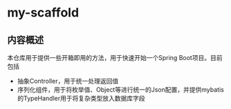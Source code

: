 # my-scaffold
## 内容概述
本仓库用于提供一些开箱即用的方法，用于快速开始一个Spring Boot项目。目前包括
- 抽象Controller，用于统一处理返回值
- 序列化组件，用于将枚举值、Object等进行统一的Json配置，并提供mybatis的TypeHandler用于将复杂类型放入数据库字段
